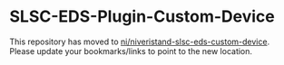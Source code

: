 # SLSC-EDS-Plugin-Custom-Device

This repository has moved to [ni/niveristand-slsc-eds-custom-device](https://github.com/ni/niveristand-slsc-eds-custom-device). Please update your bookmarks/links to point to the new location.